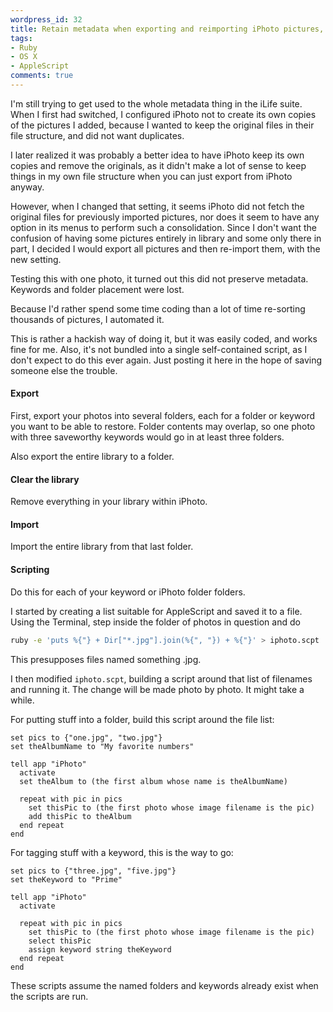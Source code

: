 ```yaml
---
wordpress_id: 32
title: Retain metadata when exporting and reimporting iPhoto pictures, hackishly
tags:
- Ruby
- OS X
- AppleScript
comments: true
---
```

I'm still trying to get used to the whole metadata thing in the iLife suite. When I first had switched, I configured iPhoto not to create its own copies of the pictures I added, because I wanted to keep the original files in their file structure, and did not want duplicates.

I later realized it was probably a better idea to have iPhoto keep its own copies and remove the originals, as it didn't make a lot of sense to keep things in my own file structure when you can just export from iPhoto anyway.

However, when I changed that setting, it seems iPhoto did not fetch the original files for previously imported pictures, nor does it seem to have any option in its menus to perform such a consolidation. Since I don't want the confusion of having some pictures entirely in library and some only there in part, I decided I would export all pictures and then re-import them, with the new setting.

Testing this with one photo, it turned out this did not preserve metadata. Keywords and folder placement were lost.

Because I'd rather spend some time coding than a lot of time re-sorting thousands of pictures, I automated it.

<!--more-->

This is rather a hackish way of doing it, but it was easily coded, and works fine for me. Also, it's not bundled into a single self-contained script, as I don't expect to do this ever again. Just posting it here in the hope of saving someone else the trouble.

<h4>Export</h4>

First, export your photos into several folders, each for a folder or keyword you want to be able to restore. Folder contents may overlap, so one photo with three saveworthy keywords would go in at least three folders.

Also export the entire library to a folder.

<h4>Clear the library</h4>

Remove everything in your library within iPhoto.

<h4>Import</h4>

Import the entire library from that last folder.

<h4>Scripting</h4>

Do this for each of your keyword or iPhoto folder folders.

I started by creating a list suitable for AppleScript and saved it to a file. Using the Terminal, step inside the folder of photos in question and do

``` bash
ruby -e 'puts %{"} + Dir["*.jpg"].join(%{", "}) + %{"}' > iphoto.scpt
```

This presupposes files named something .jpg.

I then modified <code>iphoto.scpt</code>, building a script around that list of filenames and running it. The change will be made photo by photo. It might take a while.

For putting stuff into a folder, build this script around the file list:

``` applescript
set pics to {"one.jpg", "two.jpg"}
set theAlbumName to "My favorite numbers"

tell app "iPhoto"
  activate
  set theAlbum to (the first album whose name is theAlbumName)

  repeat with pic in pics
    set thisPic to (the first photo whose image filename is the pic)
    add thisPic to theAlbum
  end repeat
end
```

For tagging stuff with a keyword, this is the way to go:

``` applescript
set pics to {"three.jpg", "five.jpg"}
set theKeyword to "Prime"

tell app "iPhoto"
  activate

  repeat with pic in pics
    set thisPic to (the first photo whose image filename is the pic)
    select thisPic
    assign keyword string theKeyword
  end repeat
end
```

These scripts assume the named folders and keywords already exist when the scripts are run.
